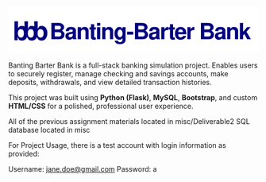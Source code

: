 ![BBB Logo](static/image/bankgraphic2.svg)

Banting Barter Bank is a full-stack banking simulation project. Enables users to securely register, manage checking and savings accounts, make deposits, withdrawals, and view detailed transaction histories.

This project was built using **Python (Flask)**, **MySQL**, **Bootstrap**, and custom **HTML/CSS** for a polished, professional user experience.


All of the previous assignment materials located in misc/Deliverable2
SQL database located in misc

For Project Usage, there is a test account with login information as provided:

Username: jane.doe@gmail.com
Password: a